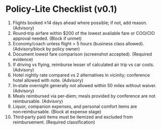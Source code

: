 # Policy‑Lite Checklist (v0.1)

1. Flights booked ≥14 days ahead where possible; if not, add reason. (Advisory)  
2. Round‑trip airfare within $200 of the lowest available fare or COO/CIO approval needed. (Block if unmet)  
3. Economy/coach unless flight > 5 hours (business class allowed). (Advisory/block by policy owner)  
4. Document lowest fare comparison (screenshot accepted). (Required evidence)  
5. If driving vs flying, reimburse lesser of calculated air trip vs car costs. (Advisory)  
6. Hotel nightly rate compared vs 2 alternatives in vicinity; conference hotel allowed with note. (Advisory)  
7. In‑state overnight generally not allowed within 50 miles without waiver. (Advisory)  
8. Meals reimbursed via per‑diem; meals provided by conference are not reimbursable. (Advisory)  
9. Liquor, companion expenses, and personal comfort items are non‑reimbursable. (Block at expense stage)  
10. Third‑party paid items must be itemized and excluded from reimbursement. (Required classification)

